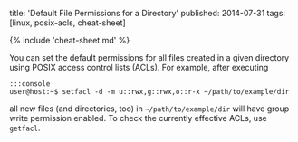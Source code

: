 title: 'Default File Permissions for a Directory'
published: 2014-07-31
tags: [linux, posix-acls, cheat-sheet]

{% include 'cheat-sheet.md' %}

You can set the default permissions for all files created in a given directory
using POSIX access control lists (ACLs).  For example, after executing

    :::console
    user@host:~$ setfacl -d -m u::rwx,g::rwx,o::r-x ~/path/to/example/dir

all new files (and directories, too) in `~/path/to/example/dir` will have
group write permission enabled.  To check the currently effective ACLs, use
`getfacl`.
